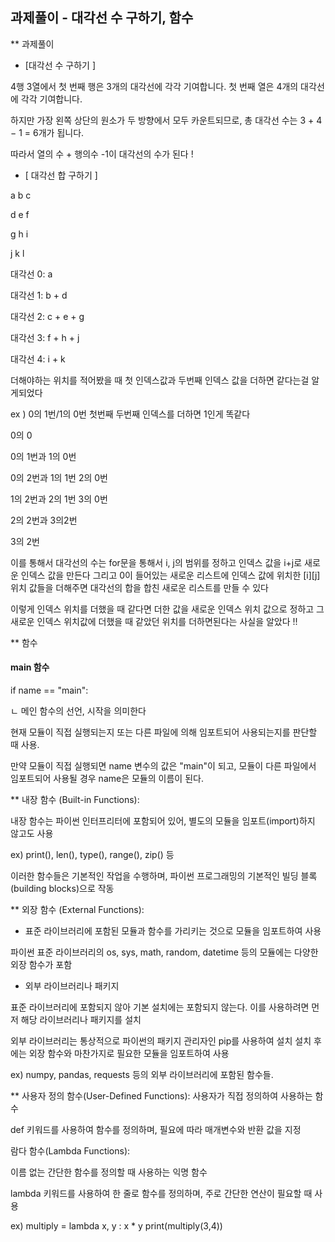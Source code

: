 ## 과제풀이 - 대각선 수 구하기, 함수

** 과제풀이

- [대각선 수 구하기 ]

4행 3열에서 첫 번째 행은 3개의 대각선에 각각 기여합니다.
첫 번째 열은 4개의 대각선에 각각 기여합니다.

하지만 가장 왼쪽 상단의 원소가 두 방향에서 모두 카운트되므로, 총 대각선 수는 3 + 4 − 1 = 6개가 됩니다.

따라서 열의 수 + 행의수 -1이 대각선의 수가 된다 !

- [ 대각선 합 구하기 ]

a b c

d e f

g h i

j k l

대각선 0: a

대각선 1: b + d

대각선 2: c + e + g

대각선 3: f + h + j

대각선 4: i + k

더해야하는 위치를 적어봤을 때 
첫 인덱스값과 두번째 인덱스 값을 더하면 같다는걸 알게되었다

ex ) 0의 1번/1의 0번 첫번째 두번째 인덱스를 더하면 1인게 똑같다

 0의 0
 
 0의 1번과 1의 0번
 
 0의 2번과 1의 1번 2의 0번
 
 1의 2번과 2의 1번 3의 0번
 
 2의 2번과 3의2번
 
 3의 2번

 이를 통해서 대각선의 수는
 for문을 통해서 i, j의 범위를 정하고
 인덱스 값을 i+j로 새로운 인덱스 값을 만든다
 그리고 0이 들어있는 새로운 리스트에
 인덱스 값에 위치한 [i][j]위치 값들을 더해주면
 대각선의 합을 합친 새로운 리스트를 만들 수 있다

 이렇게 인덱스 위치를 더했을 때 같다면
 더한 값을 새로운 인덱스 위치 값으로 정하고 
 그 새로운 인덱스 위치값에 더했을 때 같았던 위치를 더하면된다는
 사실을 알았다 !! 

 ** 함수

 #### main 함수
 if name == "main":
 
ㄴ 메인 함수의 선언, 시작을 의미한다

현재 모듈이 직접 실행되는지 또는 다른 파일에 의해 임포트되어 사용되는지를 판단할 때 사용.

만약 모듈이 직접 실행되면 name 변수의 값은 "main"이 되고, 모듈이 다른 파일에서 임포트되어 사용될 경우 name은 모듈의 이름이 된다.

** 내장 함수 (Built-in Functions):

내장 함수는 파이썬 인터프리터에 포함되어 있어, 별도의 모듈을 임포트(import)하지 않고도 사용

ex) print(), len(), type(), range(), zip() 등

이러한 함수들은 기본적인 작업을 수행하며, 파이썬 프로그래밍의 기본적인 빌딩 블록(building blocks)으로 작동

** 외장 함수 (External Functions):

- 표준 라이브러리에 포함된 모듈과 함수를 가리키는 것으로 모듈을 임포트하여 사용

파이썬 표준 라이브러리의 os, sys, math, random, datetime 등의 모듈에는 다양한 외장 함수가 포함

- 외부 라이브러리나 패키지

표준 라이브러리에 포함되지 않아 기본 설치에는 포함되지 않는다.
이를 사용하려면 먼저 해당 라이브러리나 패키지를 설치

외부 라이브러리는 통상적으로 파이썬의 패키지 관리자인 pip를 사용하여 설치
설치 후에는 외장 함수와 마찬가지로 필요한 모듈을 임포트하여 사용

ex) numpy, pandas, requests 등의 외부 라이브러리에 포함된 함수들.

** 사용자 정의 함수(User-Defined Functions):
사용자가 직접 정의하여 사용하는 함수

def 키워드를 사용하여 함수를 정의하며, 필요에 따라 매개변수와 반환 값을 지정

람다 함수(Lambda Functions):

이름 없는 간단한 함수를 정의할 때 사용하는 익명 함수

lambda 키워드를 사용하여 한 줄로 함수를 정의하며, 주로 간단한 연산이 필요할 때 사용

ex) multiply = lambda x, y : x * y
    print(multiply(3,4))
    
